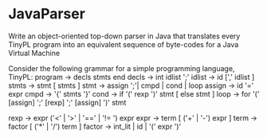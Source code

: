 # JavaParser
Write an object-oriented top-down parser in Java that translates every TinyPL program into an equivalent sequence of byte-codes for a Java Virtual Machine

Consider the following grammar for a simple programming language, TinyPL:
program -> decls stmts end
decls -> int idlist ';'
idlist -> id [',' idlist ]
stmts -> stmt [ stmts ]
stmt -> assign ';'| cmpd | cond | loop
assign -> id '=' expr
cmpd -> '{' stmts '}'
cond -> if '(' rexp ')' stmt [ else stmt ]
loop -> for '(' [assign] ';' [rexp] ';' [assign] ')' stmt

rexp -> expr ('<' | '>' | '==' | '!= ') expr
expr -> term [ ('+' | '-') expr ]
term -> factor [ ('*' | '/') term ]
factor -> int_lit | id | '(' expr ')'
